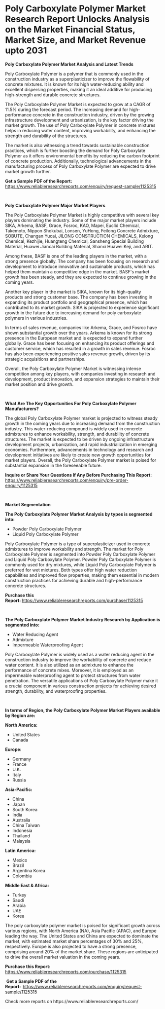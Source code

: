 <p><h1>Poly Carboxylate Polymer Market Research Report Unlocks Analysis on the Market Financial Status, Market Size, and Market Revenue upto 2031</h1></p><p><strong>Poly Carboxylate Polymer Market Analysis and Latest Trends</strong></p>
<p><p>Poly Carboxylate Polymer is a polymer that is commonly used in the construction industry as a superplasticizer to improve the flowability of concrete mixtures. It is known for its high water-reducing ability and excellent dispersing properties, making it an ideal additive for producing high-strength and durable concrete structures.</p><p>The Poly Carboxylate Polymer Market is expected to grow at a CAGR of 11.5% during the forecast period. The increasing demand for high-performance concrete in the construction industry, driven by the growing infrastructure development and urbanization, is the key factor driving the market growth. The use of Poly Carboxylate Polymer in concrete mixtures helps in reducing water content, improving workability, and enhancing the strength and durability of the structures.</p><p>The market is also witnessing a trend towards sustainable construction practices, which is further boosting the demand for Poly Carboxylate Polymer as it offers environmental benefits by reducing the carbon footprint of concrete production. Additionally, technological advancements in the manufacturing process of Poly Carboxylate Polymer are expected to drive market growth further.</p></p>
<p><strong>Get a Sample PDF of the Report:&nbsp;</strong> <a href="https://www.reliableresearchreports.com/enquiry/request-sample/1125315">https://www.reliableresearchreports.com/enquiry/request-sample/1125315</a></p>
<p>&nbsp;</p>
<p><strong>Poly Carboxylate Polymer Major Market Players</strong></p>
<p><p>The Poly Carboxylate Polymer Market is highly competitive with several key players dominating the industry. Some of the major market players include SIKA, Arkema, BASF, Grace, Fosroc, KAO, Mapei, Euclid Chemical, Takemoto, Nippon Shokubai, Lonsen, YuHong, Feilong Concrete Admixture, SOBUTE, Changan Yucai, JILONG CONSTRUCTION CHEMICALS, Kelong Chemical, Kezhijie, Huangteng Chemical, Sansheng Special Building Material, Huawei Jiancai Building Material, Shanxi Huawei Keji, and ARIT.</p><p>Among these, BASF is one of the leading players in the market, with a strong presence globally. The company has been focusing on research and development to introduce innovative and sustainable products, which has helped them maintain a competitive edge in the market. BASF's market growth has been steady, and they are expected to continue growing in the coming years.</p><p>Another key player in the market is SIKA, known for its high-quality products and strong customer base. The company has been investing in expanding its product portfolio and geographical presence, which has contributed to its market growth. SIKA is projected to experience significant growth in the future due to increasing demand for poly carboxylate polymers in various industries.</p><p>In terms of sales revenue, companies like Arkema, Grace, and Fosroc have shown substantial growth over the years. Arkema is known for its strong presence in the European market and is expected to expand further globally. Grace has been focusing on enhancing its product offerings and customer service, which has resulted in a growth in sales revenue. Fosroc has also been experiencing positive sales revenue growth, driven by its strategic acquisitions and partnerships.</p><p>Overall, the Poly Carboxylate Polymer Market is witnessing intense competition among key players, with companies investing in research and development, product innovation, and expansion strategies to maintain their market position and drive growth.</p></p>
<p>&nbsp;</p>
<p><strong>What Are The Key Opportunities For Poly Carboxylate Polymer Manufacturers?</strong></p>
<p><p>The global Poly Carboxylate Polymer market is projected to witness steady growth in the coming years due to increasing demand from the construction industry. This water-reducing compound is widely used in concrete admixtures to enhance workability, strength, and durability of concrete structures. The market is expected to be driven by ongoing infrastructure development projects, urbanization, and rapid industrialization in emerging economies. Furthermore, advancements in technology and research and development initiatives are likely to create new growth opportunities for market players. Overall, the Poly Carboxylate Polymer market is poised for substantial expansion in the foreseeable future.</p></p>
<p><strong>Inquire or Share Your Questions If Any Before Purchasing This Report:</strong> <a href="https://www.reliableresearchreports.com/enquiry/pre-order-enquiry/1125315">https://www.reliableresearchreports.com/enquiry/pre-order-enquiry/1125315</a></p>
<p>&nbsp;</p>
<p><strong>Market Segmentation</strong></p>
<p><strong>The Poly Carboxylate Polymer Market Analysis by types is segmented into:</strong></p>
<p><ul><li>Powder Poly Carboxylate Polymer</li><li>Liquid Poly Carboxylate Polymer</li></ul></p>
<p><p>Poly Carboxylate Polymer is a type of superplasticizer used in concrete admixtures to improve workability and strength. The market for Poly Carboxylate Polymer is segmented into Powder Poly Carboxylate Polymer and Liquid Poly Carboxylate Polymer. Powder Poly Carboxylate Polymer is commonly used for dry mixtures, while Liquid Poly Carboxylate Polymer is preferred for wet mixtures. Both types offer high water reduction capabilities and improved flow properties, making them essential in modern construction practices for achieving durable and high-performance concrete structures.</p></p>
<p><strong>Purchase this Report:&nbsp;</strong><a href="https://www.reliableresearchreports.com/purchase/1125315">https://www.reliableresearchreports.com/purchase/1125315</a></p>
<p>&nbsp;</p>
<p><strong>The Poly Carboxylate Polymer Market Industry Research by Application is segmented into:</strong></p>
<p><ul><li>Water Reducing Agent</li><li>Admixture</li><li>Impermeable Waterproofing Agent</li></ul></p>
<p><p>Poly Carboxylate Polymer is widely used as a water reducing agent in the construction industry to improve the workability of concrete and reduce water content. It is also utilized as an admixture to enhance the performance of concrete mixes. Moreover, it is employed as an impermeable waterproofing agent to protect structures from water penetration. The versatile applications of Poly Carboxylate Polymer make it a crucial component in various construction projects for achieving desired strength, durability, and waterproofing properties.</p></p>
<p>&nbsp;</p>
<p><strong>In terms of Region, the Poly Carboxylate Polymer Market Players available by Region are:</strong></p>
<p>
    <p> <strong> North America: </strong>
        <ul>
            <li>United States</li>
            <li>Canada</li>
        </ul>
        </p> 
    <p> <strong> Europe: </strong>
        <ul>
            <li>Germany</li>
            <li>France</li>
            <li>U.K.</li>
            <li>Italy</li>
            <li>Russia</li>
        </ul>
        </p> 
    <p> <strong> Asia-Pacific: </strong>
        <ul>
            <li>China</li>
            <li>Japan</li>
            <li>South Korea</li>
            <li>India</li>
            <li>Australia</li>
            <li>China Taiwan</li>
            <li>Indonesia</li>
            <li>Thailand</li>
            <li>Malaysia</li>
        </ul>
        </p> 
    <p> <strong> Latin America: </strong>
        <ul>
            <li>Mexico</li>
            <li>Brazil</li>
            <li>Argentina Korea</li>
            <li>Colombia</li>
        </ul>
        </p> 
    <p> <strong> Middle East & Africa: </strong>
        <ul>
            <li>Turkey</li>
            <li>Saudi</li>
            <li>Arabia</li>
            <li>UAE</li>
            <li>Korea</li>
        </ul>
    </p>
    </p>
<p><p>The poly carboxylate polymer market is poised for significant growth across various regions, with North America (NA), Asia Pacific (APAC), and Europe leading the way. The United States and China are expected to dominate the market, with estimated market share percentages of 30% and 25%, respectively. Europe is also projected to have a strong presence, comprising around 20% of the market share. These regions are anticipated to drive the overall market valuation in the coming years.</p></p>
<p><strong>Purchase this Report: </strong><a href="https://www.reliableresearchreports.com/purchase/1125315">https://www.reliableresearchreports.com/purchase/1125315</a></p>
<p>&nbsp;<strong>Get a Sample PDF of the Report:&nbsp;&nbsp;</strong><a href="https://www.reliableresearchreports.com/enquiry/request-sample/1125315">https://www.reliableresearchreports.com/enquiry/request-sample/1125315</a></p>
<p><strong></strong></p>
<p>Check more reports on https://www.reliableresearchreports.com/</p>